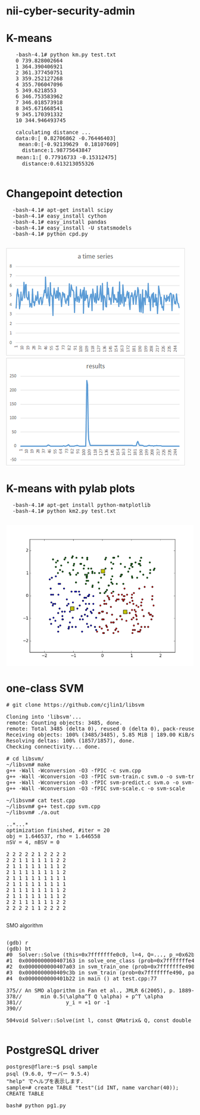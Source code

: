 # nii-cyber-security-admin

# K-means 
  <pre>
   -bash-4.1# python km.py test.txt 
   0 739.828002664 
   1 364.390406921 
   2 361.377450751 
   3 359.252127268 
   4 355.706047096 
   5 349.6218553
   6 346.753583962 
   7 346.018573918
   8 345.671668541
   9 345.170391332 
   10 344.946493745

   calculating distance ...
   data:0:[ 0.82706862 -0.76446403]
    mean:0:[-0.92139629  0.18107609]
     distance:1.98775643847
　　mean:1:[ 0.77916733 -0.15312475]
     distance:0.613213055326

</pre>

# Changepoint detection
  <pre>
  -bash-4.1# apt-get install scipy
  -bash-4.1# easy_install cython
  -bash-4.1# easy_install pandas
  -bash-4.1# easy_install -U statsmodels
  -bash-4.1# python cpd.py
  </pre>
  
  <img src="changepoint-detection-1.png">
  <img src="changepoint-detection-2.png">

# K-means with pylab plots
  <pre>
  -bash-4.1# apt-get install python-matplotlib
  -bash-4.1# python km2.py test.txt
  </pre>
  
  <img src="kmeans-1.png">
  
# one-class SVM

<pre>
# git clone https://github.com/cjlin1/libsvm

Cloning into 'libsvm'...
remote: Counting objects: 3485, done.
remote: Total 3485 (delta 0), reused 0 (delta 0), pack-reused 3485
Receiving objects: 100% (3485/3485), 5.85 MiB | 189.00 KiB/s, done.
Resolving deltas: 100% (1857/1857), done.
Checking connectivity... done.

# cd libsvm/
~/libsvm# make
g++ -Wall -Wconversion -O3 -fPIC -c svm.cpp
g++ -Wall -Wconversion -O3 -fPIC svm-train.c svm.o -o svm-train -lm
g++ -Wall -Wconversion -O3 -fPIC svm-predict.c svm.o -o svm-predict -lm
g++ -Wall -Wconversion -O3 -fPIC svm-scale.c -o svm-scale

~/libsvm# cat test.cpp
~/libsvm# g++ test.cpp svm.cpp
~/libsvm# ./a.out

..*...*
optimization finished, #iter = 20
obj = 1.646537, rho = 1.646558
nSV = 4, nBSV = 0

2 2 2 2 2 1 2 2 2 2
2 2 1 1 1 1 1 1 2 2
2 1 1 1 1 1 1 1 1 2
2 1 1 1 1 1 1 1 1 2
2 1 1 1 1 1 1 1 1 1
2 1 1 1 1 1 1 1 1 1
2 1 1 1 1 1 1 1 1 2
2 1 1 1 1 1 1 1 1 2
2 2 1 1 1 1 1 1 2 2
2 2 2 2 1 1 2 2 2 2

</pre>


SMO algorithm

<pre>

(gdb) r                                                                                                                     
(gdb) bt
#0  Solver::Solve (this=0x7fffffffe0c0, l=4, Q=..., p_=0x62ba30, y_=0x62ba60 "\001\001\001\001", alpha_=0x62ba00, Cp=1, Cn=1, eps=0.001, si=0x7fffffffe210, shrinking=1) at svm.cpp:508
#1  0x0000000000407163 in solve_one_class (prob=0x7fffffffe490, param=0x7fffffffe3e0, alpha=0x62ba00, si=0x7fffffffe210) at svm.cpp:1556
#2  0x0000000000407a03 in svm_train_one (prob=0x7fffffffe490, param=0x7fffffffe3e0, Cp=0, Cn=0) at svm.cpp:1662
#3  0x0000000000409c3b in svm_train (prob=0x7fffffffe490, param=0x7fffffffe3e0) at svm.cpp:2117
#4  0x0000000000401b22 in main () at test.cpp:77

375// An SMO algorithm in Fan et al., JMLR 6(2005), p. 1889--1918                                                        376// Solves:
378//      min 0.5(\alpha^T Q \alpha) + p^T \alpha                                                                       379//                                                                                                                    380//              y^T \alpha = \delta
381//              y_i = +1 or -1                                                                                        382//              0 <= alpha_i <= Cp for y_i = 1                                                                        383//              0 <= alpha_i <= Cn for y_i = -1                                                                       384//                                                                                                                    385// Given:                                                                                                             386//                                                                                                                    387//      Q, p, y, Cp, Cn, and an initial feasible point \alpha                                                         388//      l is the size of vectors and matrices                                                                         389//      eps is the stopping tolerance
390//                                                                                                                    391// solution will be put in \alpha, objective value will be put in obj                                                 392//                                                                                                                    393class Solver {                                                                                                        394public:                             

504void Solver::Solve(int l, const QMatrix& Q, const double *p_, const schar *y_,                                        505                   double *alpha_, double Cp, double Cn, double eps,                                                  506                   SolutionInfo* si, int shrinking)                          

</pre>

# PostgreSQL driver

<pre>
postgres@flare:~$ psql sample
psql (9.6.0, サーバー 9.5.4)
"help" でヘルプを表示します.
sample=# create TABLE "test"(id INT, name varchar(40));
CREATE TABLE

bash# python pg1.py 
</pre>




